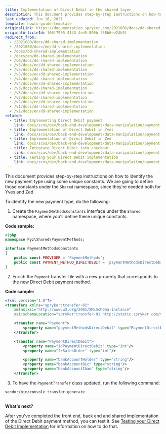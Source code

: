 ```yaml
---
title: Implementation of Direct Debit in the shared layer
description: This document provides step-by-step instructions on how to identify the new payment type using some unique constants.
last_updated: Jun 16, 2021
template: howto-guide-template
originalLink: https://documentation.spryker.com/2021080/docs/dd-shared-implementation
originalArticleId: 106f7955-4143-4ed5-890b-f58b6ee24b9f
redirect_from:
  - /2021080/docs/dd-shared-implementation
  - /2021080/docs/en/dd-shared-implementation
  - /docs/dd-shared-implementation
  - /docs/en/dd-shared-implementation
  - /v6/docs/dd-shared-implementation
  - /v6/docs/en/dd-shared-implementation
  - /v5/docs/dd-shared-implementation
  - /v5/docs/en/dd-shared-implementation
  - /v4/docs/dd-shared-implementation
  - /v4/docs/en/dd-shared-implementation
  - /v3/docs/dd-shared-implementation
  - /v3/docs/en/dd-shared-implementation
  - /v2/docs/dd-shared-implementation
  - /v2/docs/en/dd-shared-implementation
  - /v1/docs/dd-shared-implementation
  - /v1/docs/en/dd-shared-implementation
related:
  - title: Implementing Direct Debit payment
    link: docs/scos/dev/back-end-development/data-manipulation/payment-methods/direct-debit-example-implementation/implementing-direct-debit-payment.html
  - title: Implementation of Direct Debit in Yves
    link: docs/scos/dev/back-end-development/data-manipulation/payment-methods/direct-debit-example-implementation/implementation-of-direct-debit-in-yves.html
  - title: Implementation of Direct Debit in Zed
    link: docs/scos/dev/back-end-development/data-manipulation/payment-methods/direct-debit-example-implementation/implementation-of-direct-debit-in-zed.html
  - title: Integrate Direct Debit into checkout
    link: docs/scos/dev/back-end-development/data-manipulation/payment-methods/direct-debit-example-implementation/integrate-direct-debit-into-checkout.html
  - title: Testing your Direct Debit implementation
    link: docs/scos/dev/back-end-development/data-manipulation/payment-methods/direct-debit-example-implementation/testing-your-direct-debit-implementation.html
---
```


This document provides step-by-step instructions on how to identify the new payment type using some unique constants. We are going to define those constants under the `Shared` namespace, since they're needed both for Yves and Zed.

To identify the new payment type, do the following:

1. Create the `PaymentMethodsConstants` interface under the `Shared` namespace, where you'll define these unique constants.

**Code sample:**

```php
<?php
namespace Pyz\Shared\PaymentMethods;

interface PaymentMethodsConstants
{
	public const PROVIDER = 'PaymentMethods';
	public const PAYMENT_METHOD_DIRECTDEBIT = 'paymentMethodsDirectDebit';
}
```

2. Enrich the `Payment` transfer file with a new property that corresponds to the new Direct Debit payment method.

**Code sample:**

```xml
<?xml version="1.0"?>
<transfers xmlns="spryker:transfer-01"
    xmlns:xsi="http://www.w3.org/2001/XMLSchema-instance"
    xsi:schemaLocation="spryker:transfer-01 http://static.spryker.com/transfer-01.xsd">

    <transfer name="Payment">
        <property name="paymentMethodsDirectDebit" type="PaymentDirectDebit"/>
    </transfer>

    <transfer name="PaymentDirectDebit">
        <property name="idPaymentDirectDebit" type="int"/>
        <property name="fkSalesOrder" type="int"/>

        <property name="bankAccountHolder" type="string"/>
        <property name="bankAccountBic" type="string"/>
        <property name="bankAccountIban" type="string"/>
    </transfer>
```

3. To have the `PaymentTransfer` class updated, run the following command:

```bash
vendor/bin/console transfer:generate
```

***
**What's next?**

After you've completed the front end, back end and shared implementation of the Direct Debit payment method, you can test it. See [Testing your Direct Debit Implementation](/docs/scos/dev/back-end-development/data-manipulation/payment-methods/direct-debit-example-implementation/testing-your-direct-debit-implementation.html) for information on how to do that.
